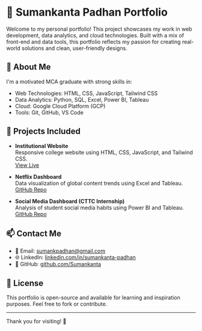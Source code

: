 # 💼 Sumankanta Padhan Portfolio

Welcome to my personal portfolio! This project showcases my work in web development, data analytics, and cloud technologies. Built with a mix of front-end and data tools, this portfolio reflects my passion for creating real-world solutions and clean, user-friendly designs.

## 🚀 About Me

I'm a motivated MCA graduate with strong skills in:
- Web Technologies: HTML, CSS, JavaScript, Tailwind CSS
- Data Analytics: Python, SQL, Excel, Power BI, Tableau
- Cloud: Google Cloud Platform (GCP)
- Tools: Git, GitHub, VS Code

## 📁 Projects Included

- **Institutional Website**  
  Responsive college website using HTML, CSS, JavaScript, and Tailwind CSS.  
  [View Live](https://educational-institutions-sumankantas-projects.vercel.app/)

- **Netflix Dashboard**  
  Data visualization of global content trends using Excel and Tableau.  
  [GitHub Repo](https://github.com/Sumankanta/Netflix-Dashboard.git)

- **Social Media Dashboard (CTTC Internship)**  
  Analysis of student social media habits using Power BI and Tableau.  
  [GitHub Repo](https://github.com/Sumankanta/Social-Media-Analysis.git)

## 📫 Contact Me

- 📧 Email: [sumankpadhan@gmail.com](mailto:sumankpadhan@gmail.com)  
- 🌐 LinkedIn: [linkedin.com/in/sumankanta-padhan](https://www.linkedin.com/in/sumankanta-padhan)  
- 🐙 GitHub: [github.com/Sumankanta](https://github.com/Sumankanta)

## 📄 License

This portfolio is open-source and available for learning and inspiration purposes. Feel free to fork or contribute.

---

Thank you for visiting! 🚀
